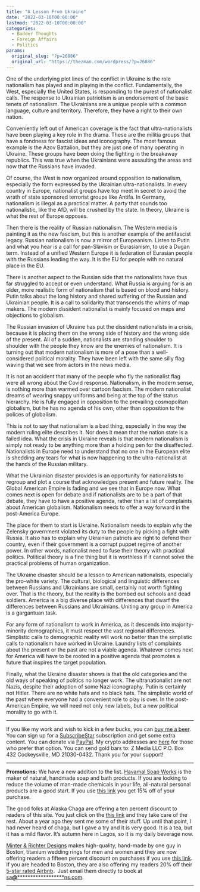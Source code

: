 ```yaml
---
title: "A Lesson From Ukraine"
date: "2022-03-10T00:00:00"
lastmod: "2022-03-10T00:00:00"
categories:
  - Badder Thoughts
  - Foreign Affairs
  - Politics
params:
  original_slug: "?p=26886"
  original_url: "https://thezman.com/wordpress/?p=26886"
---
```


One of the underlying plot lines of the conflict in Ukraine is the role
nationalism has played and in playing in the conflict. Fundamentally,
the West, especially the United States, is responding to the purest of
nationalist calls. The response to Ukrainian patriotism is an
endorsement of the basic tenets of nationalism. The Ukrainians are a
unique people with a common language, culture and territory. Therefore,
they have a right to their own nation.

Conveniently left out of American coverage is the fact that
ultra-nationalists have been playing a key role in the drama. These are
the militia groups that have a fondness for fascist ideas and
iconography. The most famous example is the Azov Battalion, but they are
just one of many operating in Ukraine. These groups have been doing the
fighting in the breakaway republics. This was true when the Ukrainians
were assaulting the areas and now that the Russians have invaded.

Of course, the West is now organized around opposition to nationalism,
especially the form expressed by the Ukrainian ultra-nationalists. In
every country in Europe, nationalist groups have top meet in secret to
avoid the wrath of state sponsored terrorist groups like Antifa. In
Germany, nationalism is illegal as a practical matter. A party that
sounds too nationalistic, like the AfD, will be crushed by the state. In
theory, Ukraine is what the rest of Europe opposes.

Then there is the reality of Russian nationalism. The Western media is
painting it as the new fascism, but this is another example of the
antifascist legacy. Russian nationalism is now a mirror of Europeanism.
Listen to Putin and what you hear is a call for pan-Slavism or
Eurasianism, to use a Dugan term. Instead of a unified Western Europe it
is federation of Eurasian people with the Russians leading the way. It
is the EU for people with no natural place in the EU.

There is another aspect to the Russian side that the nationalists have
thus far struggled to accept or even understand. What Russia is arguing
for is an older, more realistic form of nationalism that is based on
blood and history. Putin talks about the long history and shared
suffering of the Russian and Ukrainian people. It is a call to
solidarity that transcends the whims of map makers. The modern dissident
nationalist is mainly focused on maps and objections to globalism.

The Russian invasion of Ukraine has put the dissident nationalists in a
crisis, because it is placing them on the wrong side of history and the
wrong side of the present. All of a sudden, nationalists are standing
shoulder to shoulder with the people they know are the enemies of
nationalism. It is turning out that modern nationalism is more of a pose
than a well-considered political morality. They have been left with the
same silly flag waving that we see from actors in the news media.

It is not an accident that many of the people who fly the nationalist
flag were all wrong about the Covid response. Nationalism, in the modern
sense, is nothing more than warmed over cartoon fascism. The modern
nationalist dreams of wearing snappy uniforms and being at the top of
the status hierarchy. He is fully engaged in opposition to the
prevailing cosmopolitan globalism, but he has no agenda of his own,
other than opposition to the polices of globalism.

This is not to say that nationalism is a bad thing, especially in the
way the modern ruling elite describes it. Nor does it mean that the
nation state is a failed idea. What the crisis in Ukraine reveals is
that modern nationalism is simply not ready to be anything more than a
holding pen for the disaffected. Nationalists in Europe need to
understand that no one in the European elite is shedding any tears for
what is now happening to the ultra-nationalist at the hands of the
Russian military.

What the Ukrainian disaster provides is an opportunity for nationalists
to regroup and plot a course that acknowledges present and future
reality. The Global American Empire is fading and we see that in Europe
now. What comes next is open for debate and if nationalists are to be a
part of that debate, they have to have a positive agenda, rather than a
list of complaints about American globalism. Nationalism needs to offer
a way forward in the post-America Europe.

The place for them to start is Ukraine. Nationalism needs to explain why
the Zelensky government violated its duty to the people by picking a
fight with Russia. It also has to explain why Ukrainian patriots are
right to defend their country, even if their government is a corrupt
puppet regime of another power. In other words, nationalist need to fuse
their theory with practical politics. Political theory is a fine thing
but it is worthless if it cannot solve the practical problems of human
organization.

The Ukraine disaster should be a lesson to American nationalists,
especially the pro-white variety. The cultural, biological and
linguistic differences between Russians and Ukrainians are small,
certainly not worth fighting over. That is the theory, but the reality
is the bombed out schools and dead soldiers. America is a big diverse
place with differences that dwarf the differences between Russians and
Ukrainians. Uniting any group in America is a gargantuan task.

For any form of nationalism to work in America, as it descends into
majority-minority demographics, it must respect the vast regional
differences. Simplistic calls to demographic reality will work no better
than the simplistic calls to nationalism have worked in Ukraine. Laundry
lists of complaints about the present or the past are not a viable
agenda. Whatever comes next for America will have to be rooted in a
positive agenda that promotes a future that inspires the target
population.

Finally, what the Ukraine disaster shows is that the old categories and
the old ways of speaking of politics no longer work. The
ultranationalist are not Nazis, despite their adoption of some Nazi
iconography. Putin is certainly not Hitler. There are no white hats and
no black hats. The simplistic world of the past where everyone had a
convenient role to play is over. In the post-American Empire, we will
need not only new labels, but a new political morality to go with it.

------------------------------------------------------------------------

If you like my work and wish to kick in a few bucks, you can
<a href="https://www.buymeacoffee.com/mujolulu" rel="noopener"
target="_blank">buy me a beer</a>. You can sign up for a
<a href="https://www.subscribestar.com/the-z-blog" rel="noopener"
target="_blank">SubscribeStar</a> subscription and get some extra
content. You can donate via <a
href="https://www.paypal.com/donate/?cmd=_s-xclick&amp;hosted_button_id=UDAS2Q8JYA6CN&amp;source=url"
rel="noopener" target="_blank">PayPal</a>. My crypto addresses are
<a href="https://thezman.com/wordpress/?page_id=22713" rel="noopener"
target="_blank">here</a> for those who prefer that option. You can send
gold bars to: Z Media LLC P.O. Box 432 Cockeysville, MD 21030-0432.
Thank you for your support!

------------------------------------------------------------------------

**Promotions:** We have a new addition to the list.
<a href="https://havamalsoapworks.com/" rel="noopener"
target="_blank">Havamal Soap Works</a> is the maker of natural, handmade
soap and bath products. If you are looking to reduce the volume of
man-made chemicals in your life, all-natural personal products are a
good start. If you use
<a href="https://havamalsoapworks.com/discount/ZMAN" rel="noopener"
target="_blank">this link</a> you get 15% off of your purchase.

The good folks at Alaska Chaga are offering a ten percent discount to
readers of this site. You just click on the
<a href="https://alaskachaga.us/discount/ZMAN" rel="noopener noreferrer"
target="_blank">this link</a> and they take care of the rest. About a
year ago they sent me some of their stuff. Up until that point, I had
never heard of chaga, but I gave a try and it is very good. It is a tea,
but it has a mild flavor. It’s autumn here in Lagos, so it is my daily
beverage now.

<a href="https://www.minterandrichterdesigns.com/"
rel="noreferrer nofollow noopener" target="_blank">Minter &amp; Richter
Designs</a> makes high-quality, hand-made by one guy in Boston, titanium
wedding rings for men and women and they are now offering readers a
fifteen percent discount on purchases if you use
<a href="https://www.minterandrichterdesigns.com/discount/ZMAN"
rel="noreferrer nofollow noopener" target="_blank">this link</a>.
<span class="highlight"><span class="colour"><span class="font"><span class="size">If
you are headed to Boston, they are also offering my readers 20% off
their <a
href="https://www.airbnb.com/users/7988017/listings?user_id=7988017&amp;s=3"
rel="noopener noreferrer" target="_blank">5-star rated Airbnb</a>.  Just
email them directly to book at
<a href="mailto:sa***@*********************ns.com"
data-original-string="7++KW+uQKLst9lkhF9CLfQ==cb7QsNR3uARBgNoQFS5aZ6rNIEtmbDwNrp8Hpk3BizGlTGE6fovc+i/1RlC5p2e7Tm/"><span
class="apbct-email-encoder"
data-original-string="HLCa2JsWrLDTi7E6WfwtXA==cb7H0hwep2s99gx48C8ExYu3uYmNCgYQeDrCGv2xd6yGBCh3E7dHPhBzMZkhS11eEQK"
title="This contact has been encoded by Anti-Spam by CleanTalk. Click to decode. To finish the decoding make sure that JavaScript is enabled in your browser.">sa<span
class="apbct-blur">***</span>@<span
class="apbct-blur">*********************</span>ns.com</span></a>.</span></span></span></span>

------------------------------------------------------------------------
